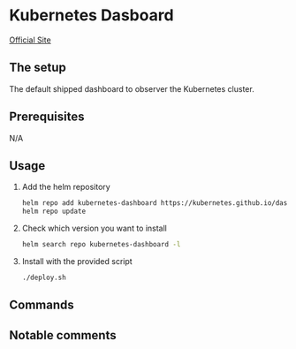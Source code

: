 # Kubernetes Dasboard

[Official Site](https://github.com/kubernetes/dashboard)

## The setup

The default shipped dashboard to observer the Kubernetes cluster.

## Prerequisites

N/A

## Usage

1. Add the helm repository

    ```bash
    helm repo add kubernetes-dashboard https://kubernetes.github.io/dashboard/
    helm repo update
    ```

2. Check which version you want to install

    ```bash
    helm search repo kubernetes-dashboard -l
    ```

3. Install with the provided script

    ```bash
    ./deploy.sh
    ```

## Commands

## Notable comments
